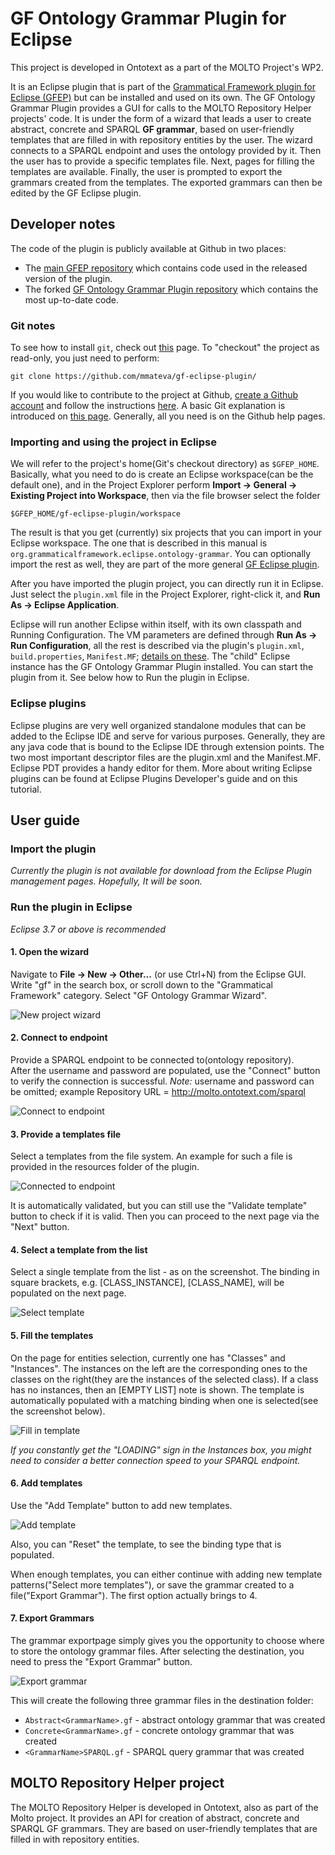 # GF Ontology Grammar Plugin for Eclipse

This project is developed in Ontotext as a part of the MOLTO Project's WP2.

It is an Eclipse plugin that is part of the [Grammatical Framework plugin for Eclipse (GFEP)](http://www.grammaticalframework.org/eclipse/) but can be installed and used on its own.
The GF Ontology Grammar Plugin provides a GUI for calls to the MOLTO Repository Helper projects' code.
It is under the form of a wizard that leads a user to create abstract, concrete and SPARQL **GF grammar**, based on user-friendly templates that are filled in with repository entities by the user.
The wizard connects to a SPARQL endpoint and uses the ontology provided by it.
Then the user has to provide a specific templates file.
Next, pages for filling the templates are available.
Finally, the user is prompted to export the grammars created from the templates.
The exported grammars can then be edited by the GF Eclipse plugin.

## Developer notes

The code of the plugin is publicly available at Github in two places:

- The [main GFEP repository](https://github.com/GrammaticalFramework/gf-eclipse-plugin/tree/master/workspace/org.grammaticalframework.eclipse.ontology-grammar) which contains code used in the released version of the plugin.
- The forked [GF Ontology Grammar Plugin repository](https://github.com/mmateva/gf-eclipse-plugin/tree/master/workspace/org.grammaticalframework.eclipse.ontology-grammar) which contains the most up-to-date code.

### Git notes
To see how to install `git`, check out [this](https://help.github.com/articles/set-up-git) page.
To "checkout" the project as read-only, you just need to perform:

    git clone https://github.com/mmateva/gf-eclipse-plugin/

If you would like to contribute to the project at Github, [create a Github account](https://github.com/signup/free) and follow the instructions [here](https://help.github.com/articles/generating-ssh-keys).
A basic Git explanation is introduced on [this page](http://scottr.org/presentations/git-in-5-minutes/). Generally, all you need is on the Github help pages.

### Importing and using the project in Eclipse

We will refer to the project's home(Git's checkout directory) as `$GFEP_HOME`.
Basically, what you need to do is create an Eclipse workspace(can be the default one), and in the Project Explorer perform **Import &rarr; General &rarr; Existing Project into Workspace**, then via the file browser select the folder

    $GFEP_HOME/gf-eclipse-plugin/workspace

The result is that you get (currently) six projects that you can import in your Eclipse workspace. The one that is described in this manual is `org.grammaticalframework.eclipse.ontology-grammar`.
You can optionally import the rest as well, they are part of the more general [GF Eclipse plugin](http://www.grammaticalframework.org/eclipse/).

After you have imported the plugin project, you can directly run it in Eclipse.
Just select the `plugin.xml` file in the Project Explorer, right-click it, and **Run As &rarr; Eclipse Application**.

Eclipse will run another Eclipse within itself, with its own classpath and Running Configuration.
The VM parameters are defined through **Run As &rarr; Run Configuration**, all the rest is described via the plugin's `plugin.xml`, `build.properties`, `Manifest.MF`; [details on these](http://help.eclipse.org/indigo/index.jsp?topic=%2Forg.eclipse.platform.doc.isv%2Fguide%2Fdialogs_wizards_newWizards.htm).
The "child" Eclipse instance has the GF Ontology Grammar Plugin installed.
You can start the plugin from it.
See below how to Run the plugin in Eclipse.

### Eclipse plugins
Eclipse plugins are very well organized standalone modules that can be added to the Eclipse IDE and serve for various purposes.
Generally, they are any java code that is bound to the Eclipse IDE through extension points.
The two most important descriptor files are the plugin.xml and the Manifest.MF. Eclipse PDT provides a handy editor for them.
More about writing Eclipse plugins can be found at Eclipse Plugins Developer's guide and on this tutorial.

## User guide

### Import the plugin

_Currently the plugin is not available for download from the Eclipse Plugin management pages. Hopefully, It will be soon._

### Run the plugin in Eclipse

_Eclipse 3.7 or above is recommended_

#### 1. Open the wizard
Navigate to **File &rarr; New &rarr; Other...** (or use Ctrl+N) from the Eclipse GUI.
Write "gf" in the search box, or scroll down to the "Grammatical Framework" category.
Select "GF Ontology Grammar Wizard".

![New project wizard](https://raw.github.com/GrammaticalFramework/gf-eclipse-plugin/master/doc/images/ontology-new-wizard.png)

#### 2. Connect to endpoint
Provide a SPARQL endpoint to be connected to(ontology repository).  
After the username and password are populated, use the "Connect" button to verify the connection is successful.
*Note:* username and password can be omitted; example Repository URL = http://molto.ontotext.com/sparql

![Connect to endpoint](https://raw.github.com/GrammaticalFramework/gf-eclipse-plugin/master/doc/images/ontology-connect.png)

#### 3. Provide a templates file
Select a templates from the file system.
An example for such a file is provided in the resources folder of the plugin.

![Connected to endpoint](https://raw.github.com/GrammaticalFramework/gf-eclipse-plugin/master/doc/images/ontology-connect-success.png)

It is automatically validated, but you can still use the "Validate template" button to check if it is valid.
Then you can proceed to the next page via the "Next" button.

#### 4. Select a template from the list
Select a single template from the list - as on the screenshot.
The binding in square brackets, e.g. [CLASS\_INSTANCE], [CLASS\_NAME], will be populated on the next page.

![Select template](https://raw.github.com/GrammaticalFramework/gf-eclipse-plugin/master/doc/images/ontology-template-select.png)

#### 5. Fill the templates
On the page for entities selection, currently one has "Classes" and "Instances".
The instances on the left are the corresponding ones to the classes on the right(they are the instances of the selected class).
If a class has no instances, then an [EMPTY LIST] note is shown.
The template is automatically populated with a matching binding when one is selected(see the screenshot below).

![Fill in template](https://raw.github.com/GrammaticalFramework/gf-eclipse-plugin/master/doc/images/ontology-template-fill.png)

_If you constantly get the "LOADING" sign in the Instances box, you might need to consider a better connection speed to your SPARQL endpoint._

#### 6. Add templates
Use the "Add Template" button to add new templates.

![Add template](https://raw.github.com/GrammaticalFramework/gf-eclipse-plugin/master/doc/images/ontology-template-add.png)

Also, you can "Reset" the template, to see the binding type that is populated.

When enough templates, you can either continue with adding new template patterns("Select more templates"), or save the grammar created to a file("Export Grammar").
The first option actually brings to 4.

#### 7. Export Grammars
The grammar exportpage simply gives you the opportunity to choose where to store the ontology grammar files.
After selecting the destination, you need to press the "Export Grammar" button.

![Export grammar](https://raw.github.com/GrammaticalFramework/gf-eclipse-plugin/master/doc/images/ontology-export-grammar.png)

This will create the following three grammar files in the destination folder:

- `Abstract<GrammarName>.gf` - abstract ontology grammar that was created
- `Concrete<GrammarName>.gf` - concrete ontology grammar that was created
- `<GrammarName>SPARQL.gf` - SPARQL query grammar that was created

## MOLTO Repository Helper project

The MOLTO Repository Helper is developed in Ontotext, also as part of the Molto project.
It provides an API for creation of abstract, concrete and SPARQL GF grammars.
They are based on user-friendly templates that are filled in with repository entities.
